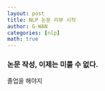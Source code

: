 ```yaml
---
layout: post
title: NLP 논문 리뷰 시작
author: G-WAN
categories: [nlp]
math: true
---
```




### 논문 작성, 이제는 미룰 수 없다.
졸업을 해야지
